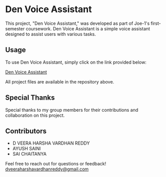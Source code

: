 # Den Voice Assistant

This project, "Den Voice Assistant," was developed as part of Joe-1's first-semester coursework. Den Voice Assistant is a simple voice assistant designed to assist users with various tasks.

## Usage
To use Den Voice Assistant, simply click on the link provided below:

[Den Voice Assistant](https://drive.google.com/file/d/1KbkJvbzZa-9ZqmM5jbe1_S6hW_QsRVwN/view?usp=sharing)

All project files are available in the repository above.

## Special Thanks
Special thanks to my group members for their contributions and collaboration on this project.

## Contributors
- D VEERA HARSHA VARDHAN REDDY
- AYUSH SAINI
- SAI CHAITANYA

Feel free to reach out for questions or feedback!
dveeraharshavardhanreddy@gmail.com
